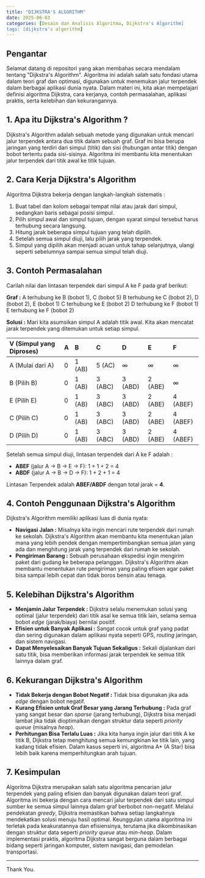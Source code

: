 ```yaml
---
title: "DIJKSTRA'S ALGORITHM"
date: 2025-06-03
categories: [Desain dan Analisis Algoritma, Dijkstra's Algorithm]
tags: [dijkstra's algorithm]
---
```


## Pengantar

Selamat datang di repositori yang akan membahas secara mendalam tentang "Dijkstra's Algorithm". Algoritma ini adalah salah satu fondasi utama dalam teori graf dan optimasi, digunakan untuk menemukan jalur terpendek dalam berbagai aplikasi dunia nyata. Dalam materi ini, kita akan mempelajari definisi algoritma Dijkstra, cara kerjanya, contoh permasalahan, aplikasi praktis, serta kelebihan dan kekurangannya.

## 1. Apa itu Dijkstra's Algorithm ?

Dijkstra's Algorithm adalah sebuah metode yang digunakan untuk mencari jalur terpendek antara dua titik dalam sebuah graf. Graf ini bisa berupa jaringan yang terdiri dari simpul (titik) dan sisi (hubungan antar titik) dengan bobot tertentu pada sisi-sisinya. Algoritma ini membantu kita menentukan jalur terpendek dari titik awal ke titik tujuan.

## 2. Cara Kerja Dijkstra's Algorithm

Algoritma Dijkstra bekerja dengan langkah-langkah sistematis :
1.  Buat tabel dan kolom sebagai tempat nilai atau jarak dari simpul, sedangkan baris sebagai posisi simpul.
2.  Pilih simpul awal dan simpul tujuan, dengan syarat simpul tersebut harus terhubung secara langsung.
3.  Hitung jarak beberapa simpul tujuan yang telah dipilih.
4.  Setelah semua simpul diuji, lalu pilih jarak yang terpendek.
5.  Simpul yang dipilih akan menjadi acuan untuk tahap selanjutnya, ulangi seperti sebelumnya sampai semua simpul telah diuji.

## 3. Contoh Permasalahan

Carilah nilai dan lintasan terpendek dari simpul A ke F pada graf berikut:

**Graf :**
A terhubung ke B (bobot 1), C (bobot 5)
B terhubung ke C (bobot 2), D (bobot 2), E (bobot 1)
C terhubung ke E (bobot 2)
D terhubung ke F (bobot 1)
E terhubung ke F (bobot 2)

**Solusi :**
Mari kita asumsikan simpul A adalah titik awal. Kita akan mencatat jarak terpendek yang ditemukan untuk setiap simpul.

| V (Simpul yang Diproses) | A | B | C | D | E | F |
| :----------------------- | :- | :- | :- | :- | :- | :- |
| A (Mulai dari A)         | 0 | 1 (AB) | 5 (AC) | $\infty$ | $\infty$ | $\infty$ |
| B (Pilih B)              | 0 | 1 (AB) | 3 (ABC) | 3 (ABD) | 2 (ABE) | $\infty$ |
| E (Pilih E)              | 0 | 1 (AB) | 3 (ABC) | 3 (ABD) | 2 (ABE) | 4 (ABEF) |
| C (Pilih C)              | 0 | 1 (AB) | 3 (ABC) | 3 (ABD) | 2 (ABE) | 4 (ABEF) |
| D (Pilih D)              | 0 | 1 (AB) | 3 (ABC) | 3 (ABD) | 2 (ABE) | 4 (ABEF) |

Setelah semua simpul diuji, lintasan terpendek dari A ke F adalah :
* **ABEF** (jalur A -> B -> E -> F): 1 + 1 + 2 = 4
* **ABDF** (jalur A -> B -> D -> F): 1 + 2 + 1 = 4

Lintasan Terpendek adalah **ABEF/ABDF** dengan total jarak = **4**.

## 4. Contoh Penggunaan Dijkstra's Algorithm

Dijkstra's Algorithm memiliki aplikasi luas di dunia nyata:
* **Navigasi Jalan :** Misalnya kita ingin mencari rute terpendek dari rumah ke sekolah. Dijkstra's Algorithm akan membantu kita menentukan jalan mana yang lebih pendek dengan mempertimbangkan semua jalan yang ada dan menghitung jarak yang terpendek dari rumah ke sekolah.
* **Pengiriman Barang :** Sebuah perusahaan ekspedisi ingin mengirim paket dari gudang ke beberapa pelanggan. Dijkstra's Algorithm akan membantu menentukan rute pengiriman yang paling efisien agar paket bisa sampai lebih cepat dan tidak boros bensin atau tenaga.

## 5. Kelebihan Dijkstra's Algorithm

* **Menjamin Jalur Terpendek :** Dijkstra selalu menemukan solusi yang optimal (jalur terpendek) dari titik asal ke semua titik lain, selama semua bobot *edge* (jarak/biaya) bernilai positif.
* **Efisien untuk Banyak Aplikasi :** Sangat cocok untuk graf yang padat dan sering digunakan dalam aplikasi nyata seperti GPS, *routing* jaringan, dan sistem navigasi.
* **Dapat Menyelesaikan Banyak Tujuan Sekaligus :** Sekali dijalankan dari satu titik, bisa memberikan informasi jarak terpendek ke semua titik lainnya dalam graf.

## 6. Kekurangan Dijkstra's Algorithm

* **Tidak Bekerja dengan Bobot Negatif :** Tidak bisa digunakan jika ada *edge* dengan bobot negatif.
* **Kurang Efisien untuk Graf Besar yang Jarang Terhubung :** Pada graf yang sangat besar dan *sparse* (jarang terhubung), Dijkstra bisa menjadi lambat jika tidak dioptimalkan dengan struktur data seperti *priority queue* (misalnya *heap*).
* **Perhitungan Bisa Terlalu Luas :** Jika kita hanya ingin jalur dari titik A ke titik B, Dijkstra tetap menghitung semua kemungkinan ke titik lain, yang kadang tidak efisien. Dalam kasus seperti ini, algoritma A\* (A Star) bisa lebih baik karena memperhitungkan arah tujuan.

## 7. Kesimpulan

Algoritma Dijkstra merupakan salah satu algoritma pencarian jalur terpendek yang paling efisien dan banyak digunakan dalam teori graf. Algoritma ini bekerja dengan cara mencari jalur terpendek dari satu simpul sumber ke semua simpul lainnya dalam graf berbobot non-negatif. Melalui pendekatan *greedy*, Dijkstra memastikan bahwa setiap langkahnya mendekatkan solusi menuju hasil optimal. Keunggulan utama algoritma ini terletak pada keakuratannya dan efisiensinya, terutama jika dikombinasikan dengan struktur data seperti *priority queue* atau *min-heap*. Dalam implementasi praktis, algoritma Dijkstra sangat berguna dalam berbagai bidang seperti jaringan komputer, sistem navigasi, dan pemodelan transportasi.

---

Thank You.